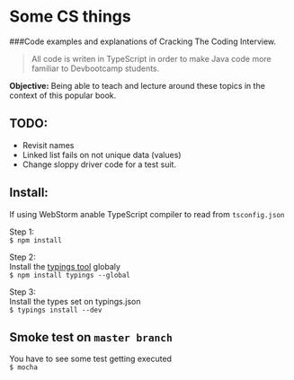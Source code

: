 # Some CS things

###Code examples and explanations of Cracking The Coding Interview.

> All code is writen in TypeScript in order to make Java code more familiar to Devbootcamp students.

**Objective:**
Being able to teach and lecture around these topics in the context of this popular book.

## TODO:
* Revisit names
* Linked list fails on not unique data (values)
* Change sloppy driver code for a test suit.

## Install:  

If using WebStorm anable TypeScript compiler to read from `tsconfig.json`  

Step 1:  
`$ npm install`  

Step 2:  
Install the [typings tool](https://github.com/typings/typings) globaly  
`$ npm install typings --global`

Step 3:  
Install the types set on typings.json  
`$ typings install --dev`  

## Smoke test on `master branch`  
You have to see some test getting executed  
`$ mocha`  
